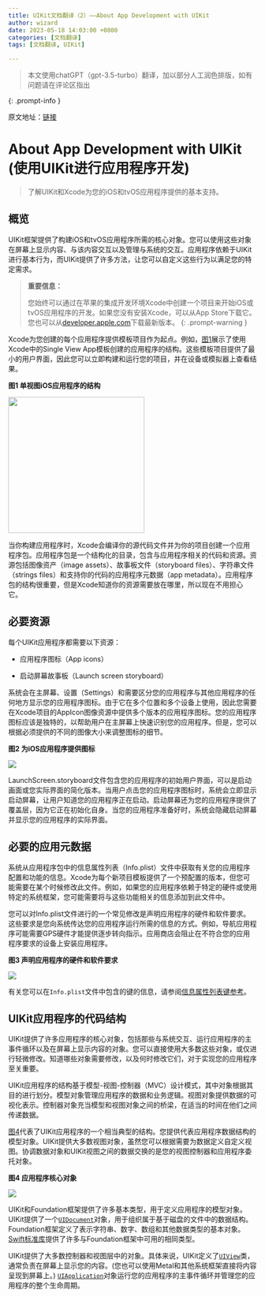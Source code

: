 ```yaml
---
title: UIKit文档翻译（2）——About App Development with UIKit
author: wizard
date: 2023-05-18 14:03:00 +0800
categories: [文档翻译]
tags: [文档翻译, UIKit]

---
```


> 本文使用chatGPT（gpt-3.5-turbo）翻译，加以部分人工润色排版，如有问题请在评论区指出
> 
{: .prompt-info }

原文地址：[链接](https://developer.apple.com/documentation/uikit/about_app_development_with_uikit)

# About App Development with UIKit (使用UIKit进行应用程序开发)

> 了解UIKit和Xcode为您的iOS和tvOS应用程序提供的基本支持。

## 概览

UIKit框架提供了构建iOS和tvOS应用程序所需的核心对象。您可以使用这些对象在屏幕上显示内容、与该内容交互以及管理与系统的交互。应用程序依赖于UIKit进行基本行为，而UIKit提供了许多方法，让您可以自定义这些行为以满足您的特定需求。

> **重要信息：**
> 
> 您始终可以通过在苹果的集成开发环境Xcode中创建一个项目来开始iOS或tvOS应用程序的开发。如果您没有安装Xcode，可以从App Store下载它。您也可以从[developer.apple.com](https://developer.apple.com/)下载最新版本。
{: .prompt-warning }

Xcode为您创建的每个应用程序提供模板项目作为起点。例如，[图1](https://developer.apple.com/documentation/uikit/about_app_development_with_uikit#3004316)展示了使用Xcode中的Single View App模板创建的应用程序的结构。这些模板项目提供了最小的用户界面，因此您可以立即构建和运行您的项目，并在设备或模拟器上查看结果。

**图1 单视图iOS应用程序的结构**

<img title="" src="https://docs-assets.developer.apple.com/published/c922d75ec8/8783d1ba-8cc8-4966-afa9-4780a24cc430.png" alt="" width="276" data-align="center">

当你构建应用程序时，Xcode会编译你的源代码文件并为你的项目创建一个应用程序包。应用程序包是一个结构化的目录，包含与应用程序相关的代码和资源。资源包括图像资产（image assets）、故事板文件（storyboard files）、字符串文件（strings files）和支持你的代码的应用程序元数据（app metadata）。应用程序包的结构很重要，但是Xcode知道你的资源需要放在哪里，所以现在不用担心它。

## 必要资源

每个UIKit应用程序都需要以下资源：

* 应用程序图标（App icons）

* 启动屏幕故事板（Launch screen storyboard）

系统会在主屏幕、设置（Settings）和需要区分您的应用程序与其他应用程序的任何地方显示您的应用程序图标。由于它在多个位置和多个设备上使用，因此您需要在Xcode项目的AppIcon图像资源中提供多个版本的应用程序图标。您的应用程序图标应该是独特的，以帮助用户在主屏幕上快速识别您的应用程序。但是，您可以根据必须提供的不同的图像大小来调整图标的细节。

**图2 为iOS应用程序提供图标**

![](https://docs-assets.developer.apple.com/published/06fabca2b6/3004317~dark@2x.png)

LaunchScreen.storyboard文件包含您的应用程序的初始用户界面，可以是启动画面或您实际界面的简化版本。当用户点击您的应用程序图标时，系统会立即显示启动屏幕，让用户知道您的应用程序正在启动。启动屏幕还为您的应用程序提供了覆盖层，因为它正在初始化自身。当您的应用程序准备好时，系统会隐藏启动屏幕并显示您的应用程序的实际界面。

## 必要的应用元数据

系统从应用程序包中的信息属性列表（Info.plist）文件中获取有关您的应用程序配置和功能的信息。Xcode为每个新项目模板提供了一个预配置的版本，但您可能需要在某个时候修改此文件。例如，如果您的应用程序依赖于特定的硬件或使用特定的系统框架，您可能需要将与这些功能相关的信息添加到此文件中。

您可以对Info.plist文件进行的一个常见修改是声明应用程序的硬件和软件要求。这些要求是您向系统传达您的应用程序运行所需的信息的方式。例如，导航应用程序可能需要GPS硬件才能提供逐步转向指示。应用商店会阻止在不符合您的应用程序要求的设备上安装应用程序。

**图3 声明应用程序的硬件和软件要求**

![](https://docs-assets.developer.apple.com/published/afd6ca8355/3004318~dark@2x.png)

有关您可以在`Info.plist`文件中包含的键的信息，请参阅[信息属性列表键参考](https://developer.apple.com/library/archive/documentation/General/Reference/InfoPlistKeyReference/Introduction/Introduction.html#//apple_ref/doc/uid/TP40009247)。

## UIKit应用程序的代码结构

UIKit提供了许多应用程序的核心对象，包括那些与系统交互、运行应用程序的主事件循环以及在屏幕上显示内容的对象。您可以直接使用大多数这些对象，或仅进行轻微修改。知道哪些对象需要修改，以及何时修改它们，对于实现您的应用程序至关重要。

UIKit应用程序的结构基于模型-视图-控制器（MVC）设计模式，其中对象根据其目的进行划分。模型对象管理应用程序的数据和业务逻辑。视图对象提供数据的可视化表示。控制器对象充当模型和视图对象之间的桥梁，在适当的时间在他们之间传递数据。

[图4](https://developer.apple.com/documentation/uikit/about_app_development_with_uikit#3004320)代表了UIKit应用程序的一个相当典型的结构。您提供代表应用程序数据结构的模型对象。UIKit提供大多数视图对象，虽然您可以根据需要为数据定义自定义视图。协调数据对象和UIKit视图之间的数据交换的是您的视图控制器和应用程序委托对象。

**图4 应用程序核心对象**

![](https://docs-assets.developer.apple.com/published/4e7c26b6ad/ff7aa08f-4857-44ce-88d5-7dacbef84509.png)

UIKit和Foundation框架提供了许多基本类型，用于定义应用程序的模型对象。UIKit提供了一个[`UIDocument`](https://developer.apple.com/documentation/uikit/uidocument)对象，用于组织属于基于磁盘的文件中的数据结构。Foundation框架定义了表示字符串、数字、数组和其他数据类型的基本对象。[Swift标准库](https://developer.apple.com/documentation/swift/swift-standard-library)提供了许多与Foundation框架中可用的相同类型。

UIKit提供了大多数控制器和视图层中的对象。具体来说，UIKit定义了[`UIView`](https://developer.apple.com/documentation/uikit/uiview)类，通常负责在屏幕上显示您的内容。(您也可以使用Metal和其他系统框架直接将内容呈现到屏幕上。) [`UIApplication`](https://developer.apple.com/documentation/uikit/uiapplication)对象运行您的应用程序的主事件循环并管理您的应用程序的整个生命周期。